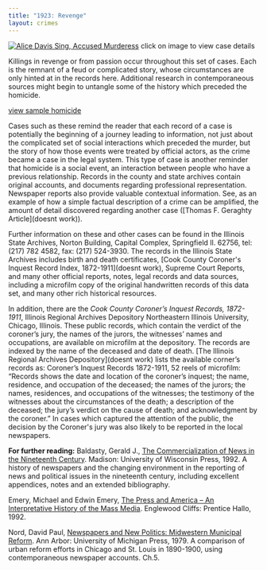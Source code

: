 ```yaml
---
title: "1923: Revenge"
layout: crimes
---
```


[![Alice Davis Sing, Accused Murderess](/img/crimes/revenge/alicedavissing-sm.jpg)](/historical/timeline/1913/95/)
click on image to view case details

Killings in revenge or from passion occur throughout this set of cases. Each is the remnant of a feud or complicated story, whose circumstances are only hinted at in the records here. Additional research in contemporaneous sources might begin to untangle some of the history which preceded the homicide.

[view sample homicide](/database/?backToResults=1&alcohol=1&page=1)

Cases such as these remind the reader that each record of a case is potentially the beginning of a journey leading to information, not just about the complicated set of social interactions which preceded the murder, but the story of how those events were treated by official actors, as the crime became a case in the legal system. This type of case is another reminder that homicide is a social event, an interaction between people who have a previous relationship. Records in the county and state archives contain original accounts, and documents regarding professional representation. Newspaper reports also provide valuable contextual information. See, as an example of how a simple factual description of a crime can be amplified, the amount of detail discovered regarding another case ([Thomas F. Geraghty Article](doesnt work)).

Further information on these and other cases can be found in the Illinois State Archives, Norton Building, Capital Complex, Springfield Il. 62756, tel: (217) 782 4582, fax: (217) 524-3930. The records in the Illinois State Archives includes birth and death certificates,  [Cook County Coroner's Inquest Record Index, 1872-1911](doesnt work), Supreme Court Reports, and many other official reports, notes, legal records and data sources, including a microfilm copy of the original handwritten records of this data set, and many other rich historical resources.

In addition, there are the *Cook County Coroner’s Inquest Records, 1872- 1911*, Illinois Regional Archives Depository Northeastern Illinois University, Chicago, Illinois.  These public records, which contain the verdict of the coroner’s jury, the names of the jurors, the witnesses’ names and occupations, are available on microfilm at the depository.  The records are indexed by the name of the deceased and date of death. [The Illinois Regional Archives Depository](doesnt work) lists the available corner’s records as: Coroner’s Inquest Records 1872-1911, 52 reels of microfilm: “Records shows the date and location of the coroner’s inquest; the name, residence, and occupation of the deceased; the names of the jurors; the names, residences, and occupations of the witnesses; the testimony of the witnesses about the circumstances of the death; a description of the deceased; the jury’s verdict on the cause of death; and acknowledgment by the coroner.” In cases which captured the attention of the public, the decision by the Coroner's jury was also likely to be reported in the local newspapers.

**For further reading:**
Baldasty, Gerald J., [The Commercialization of News in the Nineteenth Century](https://www.amazon.com/exec/obidos/tg/detail/-/0299134040/qid=1085762159/sr=1-1/ref=sr_1_1/104-6378665-5804747?v=glance&s=books).  Madison: University of Wisconsin Press, 1992.  A history of newspapers and the changing environment in the reporting of news and political issues in the nineteenth century, including excellent appendices, notes and an extended bibliography.

Emery, Michael and Edwin Emery, [The Press and America – An Interpretative History of the Mass Media](https://www.amazon.com/exec/obidos/tg/detail/-/0205295576/qid=1085762261/sr=1-1/ref=sr_1_1/104-6378665-5804747?v=glance&s=books). Englewood Cliffs: Prentice Hallo, 1992.

Nord, David Paul, [Newspapers and New Politics: Midwestern Municipal Reform](https://www.amazon.com/exec/obidos/tg/detail/-/0835711684/qid=1085762221/sr=1-1/ref=sr_1_1/104-6378665-5804747?v=glance&s=books).  Ann Arbor:  University of Michigan Press, 1979.  A comparison of urban reform efforts in Chicago and St. Louis in 1890-1900, using contemporaneous newspaper accounts. Ch.5.
